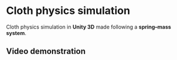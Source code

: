 # Cloth physics simulation
 Cloth physics simulation in **Unity 3D** made following a **spring–mass system**. 
 
 ## Video demonstration
